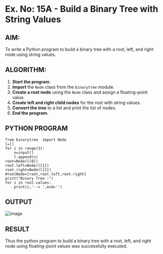 # Ex. No: 15A - Build a Binary Tree with String Values

## AIM:
To write a Python program to build a binary tree with a root, left, and right node using string values.

## ALGORITHM:

1. **Start the program.**
2. **Import** the `Node` class from the `binarytree` module.
3. **Create a root node** using the `Node` class and assign a floating-point value.
4. **Create left and right child nodes** for the root with string values.
5. **Convert the tree** to a list and print the list of nodes.
6. **End the program.**

## PYTHON PROGRAM

```
from binarytree  import Node
l=[]
for i in range(3):
    n=input()
    l.append(n)
root=Node(l[0])
root.left=Node(l[1])
root.right=Node(l[2])
#rootNode=[root,root.left,root.right]
print("Binary Tree :")
for i in root.values:
    print(i,'--> ',end='')
```

## OUTPUT

![image](https://github.com/user-attachments/assets/723441bb-e647-45a7-93a8-b09d74155d3e)

## RESULT

Thus the python program to build a binary tree with a root, left, and right node using floating-point values was successfully executed.
